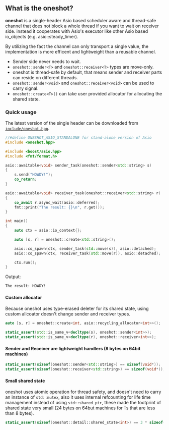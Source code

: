 ## What is the oneshot?

**oneshot** is a single-header Asio based scheduler aware and thread-safe channel that does not block a whole thread if you want to wait on receiver side. instead it cooperates with Asio's executor like other Asio based io_objects (e.g. asio::steady_timer).  

By utilizing the fact the channel can only transport a single value, the implementation is more efficent and lightweight than a reusable channel.  

* Sender side never needs to wait.
* `oneshot::sender<T>` and `oneshot::receiver<T>` types are move-only.
* oneshot is thread-safe by default, that means sender and receiver parts can reside on different threads.
* `oneshot::sender<void>` and `oneshot::receiver<void>` can be used to carry signal.
* `oneshot::create<T>()` can take user provided allocator for allocating the shared state.

### Quick usage

The latest version of the single header can be downloaded from [`include/oneshot.hpp`](include/oneshot.hpp).  
```c++
//#define ONESHOT_ASIO_STANDALONE for stand-alone version of Asio
#include <oneshot.hpp>

#include <boost/asio.hpp>
#include <fmt/format.h>

asio::awaitable<void> sender_task(oneshot::sender<std::string> s)
{
    s.send("HOWDY!");
    co_return;
}

asio::awaitable<void> receiver_task(oneshot::receiver<std::string> r)
{
    co_await r.async_wait(asio::deferred);
    fmt::print("The result: {}\n", r.get());
}

int main()
{
    auto ctx = asio::io_context{};

    auto [s, r] = oneshot::create<std::string>();

    asio::co_spawn(ctx, sender_task(std::move(s)), asio::detached);
    asio::co_spawn(ctx, receiver_task(std::move(r)), asio::detached);

    ctx.run();
}
```

Output:

```BASH
The result: HOWDY!
```

#### Custom allocator
Because oneshot uses type-erased deleter for its shared state, using custom allcoator doesn't change sender and receiver types.

```C++
auto [s, r] = oneshot::create<int, asio::recycling_allocator<int>>();

static_assert(std::is_same_v<decltype(s), oneshot::sender<int>>);
static_assert(std::is_same_v<decltype(r), oneshot::receiver<int>>);
```

#### Sender and Receiver are lightweight handlers (8 bytes on 64bit machines)

```C++
static_assert(sizeof(oneshot::sender<std::string>) == sizeof(void*));
static_assert(sizeof(oneshot::receiver<std::string>) == sizeof(void*));
```

#### Small shared state
oneshot uses atomic operation for thread safety, and doesn't need to carry an instance of `std::mutex`, also it uses internal refcounting for life time management instead of using `std::shared_ptr`, these made the footprint of shared state very small (24 bytes on 64but machines for `T`s that are less than 8 bytes).
```C++
static_assert(sizeof(oneshot::detail::shared_state<int>) == 3 * sizeof(void*));
```
